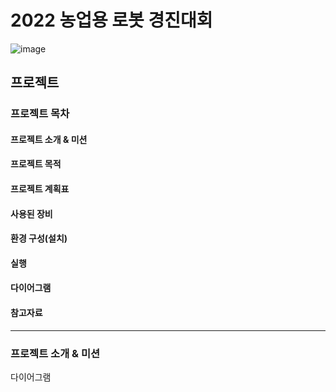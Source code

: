 # 2022 농업용 로봇 경진대회
![image](https://user-images.githubusercontent.com/89721794/209078494-b63b9448-6a2b-4558-afd9-8760186de155.png)


## 프로젝트

### 프로젝트 목차
#### 프로젝트 소개 & 미션
#### 프로젝트 목적
#### 프로젝트 계획표
#### 사용된 장비
#### 환경 구성(설치)
#### 실행
#### 다이어그램
#### 참고자료
---

### 프로젝트 소개 & 미션
















다이어그램

